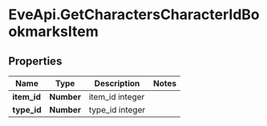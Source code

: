 # EveApi.GetCharactersCharacterIdBookmarksItem

## Properties
Name | Type | Description | Notes
------------ | ------------- | ------------- | -------------
**item_id** | **Number** | item_id integer | 
**type_id** | **Number** | type_id integer | 


